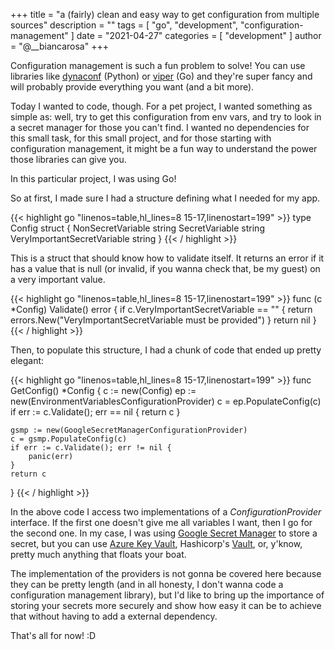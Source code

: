 +++
title = "a (fairly) clean and easy way to get configuration from multiple sources"
description = ""
tags = [
    "go",
    "development",
    "configuration-management"
]
date = "2021-04-27"
categories = [
    "development"
]
author = "@__biancarosa"
+++

Configuration management is such a fun problem to solve! You can use libraries like [dynaconf](https://www.dynaconf.com/) (Python) or [viper](https://github.com/spf13/viper) (Go) and they're super fancy and will probably provide everything you want (and a bit more).

Today I wanted to code, though. For a pet project, I wanted something as simple as: well, try to get this configuration from env vars, and try to look in a secret manager for those you can't find. I wanted no dependencies for this small task, for this small project, and for those starting with configuration management, it might be a fun way to understand the power those libraries can give you.

In this particular project, I was using Go!

So at first, I made sure I had a structure defining what I needed for my app.

{{< highlight go "linenos=table,hl_lines=8 15-17,linenostart=199" >}}
type Config struct {
	NonSecretVariable                   string
	SecretVariable                      string
	VeryImportantSecretVariable         string
}
{{< / highlight >}}

This is a struct that should know how to validate itself. It returns an error if it has a value that is null (or invalid, if you wanna check that, be my guest) on a very important value.

{{< highlight go "linenos=table,hl_lines=8 15-17,linenostart=199" >}}
func (c *Config) Validate() error {
	if c.VeryImportantSecretVariable == "" {
		return errors.New("VeryImportantSecretVariable must be provided")
	}
	return nil
}
{{< / highlight >}}

Then, to populate this structure, I had a chunk of code that ended up pretty elegant:

{{< highlight go "linenos=table,hl_lines=8 15-17,linenostart=199" >}}
func GetConfig() *Config {
	c := new(Config)
	ep := new(EnvironmentVariablesConfigurationProvider)
	c = ep.PopulateConfig(c)
	if err := c.Validate(); err == nil {
		return c
	}

	gsmp := new(GoogleSecretManagerConfigurationProvider)
	c = gsmp.PopulateConfig(c)
	if err := c.Validate(); err != nil {
		panic(err)
	}
	return c
}
{{< / highlight >}}

In the above code I access two implementations of a *ConfigurationProvider* interface. If the first one doesn't give me all variables I want, then I go for the second one. In my case, I was using [Google Secret Manager](https://cloud.google.com/secret-manager) to store a secret, but you can use [Azure Key Vault](https://azure.microsoft.com/pt-br/services/key-vault/), Hashicorp's [Vault](https://www.hashicorp.com/products/vault), or, y'know, pretty much anything that floats your boat.

The implementation of the providers is not gonna be covered here because they can be pretty length (and in all honesty, I don't wanna code a configuration management library), but I'd like to bring up the importance of storing your secrets more securely and show how easy it can be to achieve that without having to add a external dependency.

That's all for now! :D